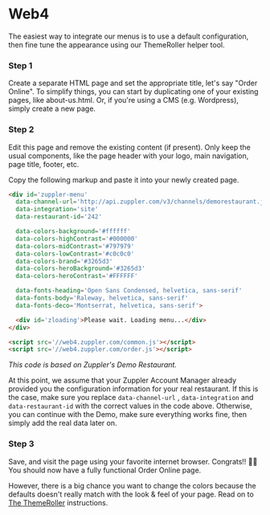 # Web4

The easiest way to integrate our menus is to use a default configuration, then fine tune the appearance using our ThemeRoller helper tool.

### Step 1

Create a separate HTML page and set the appropriate title, let's say "Order Online". To simplify things, you can start by duplicating one of your existing pages, like about-us.html. Or, if you're using a CMS \(e.g. Wordpress\), simply create a new page.

### Step 2

Edit this page and remove the existing content \(if present\). Only keep the usual components, like the page header with your logo, main navigation, page title, footer, etc.

Copy the following markup and paste it into your newly created page.

```html
<div id='zuppler-menu'
  data-channel-url='http://api.zuppler.com/v3/channels/demorestaurant.json'
  data-integration='site'
  data-restaurant-id='242'

  data-colors-background='#ffffff'
  data-colors-highContrast='#000000'
  data-colors-midContrast='#797979'
  data-colors-lowContrast='#c0c0c0'
  data-colors-brand='#3265d3'
  data-colors-heroBackground='#3265d3'
  data-colors-heroContrast='#FFFFFF'

  data-fonts-heading='Open Sans Condensed, helvetica, sans-serif'
  data-fonts-body='Raleway, helvetica, sans-serif'
  data-fonts-deco='Montserrat, helvetica, sans-serif'>

  <div id='zloading'>Please wait. Loading menu...</div>
</div>

<script src='//web4.zuppler.com/common.js'></script>
<script src='//web4.zuppler.com/order.js'></script>
```

_This code is based on Zuppler's Demo Restaurant._

At this point, we assume that your Zuppler Account Manager already provided you the configuration information for your real restaurant. If this is the case, make sure you replace `data-channel-url` , `data-integration` and `data-restaurant-id` with the correct values in the code above. Otherwise, you can continue with the Demo, make sure everything works fine, then simply add the real data later on.

### Step 3

Save, and visit the page using your favorite internet browser. Congrats!! 🍾🎉 You should now have a fully functional Order Online page.

However, there is a big chance you want to change the colors because the defaults doesn't really match with the look & feel of your page.  Read on to [The ThemeRoller](/web4/the-themeroller.md) instructions.

